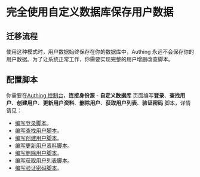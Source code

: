 # 完全使用自定义数据库保存用户数据

<LastUpdated/>


<!-- ::: hint-warning
只有**企业版**用户能够使用连接自定义数据库功能，详情请见 [https://authing.cn/pricing](https://authing.cn/pricing)。如果你想试用，请联系 <a href="mailto:csm@authing.cn">Authing 售后服务人员</a>。
::: -->

## 迁移流程

使用这种模式时，用户数据始终保存在你的数据库中，Authing 永远不会保存你的用户数据。为了让系统正常工作，你需要实现完整的用户增删改查脚本。

## 配置脚本

你需要在[Authing 控制台](https://console.authing.cn/console/userpool)，**连接身份源** - **自定义数据库** 页面编写**登录**、**查找用户**、**创建用户**、**更新用户资料**、**删除用户**、**获取用户列表**、**验证密码** 脚本，详情请见：

- [编写登录脚本](./configuration/#编写数据库操作脚本)。
- [编写查找用户脚本](./configuration/#编写数据库操作脚本)。
- [编写创建用户脚本](./configuration/#编写数据库操作脚本)。
- [编写更新用户资料脚本](./configuration/#编写数据库操作脚本)。
- [编写删除用户脚本](./configuration/#编写数据库操作脚本)。
- [编写获取用户列表脚本](./configuration/#编写数据库操作脚本)。
- [编写验证密码脚本](./configuration/#编写数据库操作脚本)。
